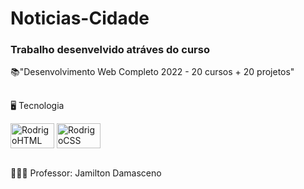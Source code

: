 # Noticias-Cidade

### Trabalho desenvelvido atráves do curso 
📚"Desenvolvimento Web Completo 2022 - 20 cursos + 20 projetos" 
##
🖥 Tecnologia <br>
<div>
  <img align="center" alt="RodrigoHTML" height="40" width="70" src="https://cdn.jsdelivr.net/gh/devicons/devicon/icons/html5/html5-original.svg">
  <img align="center" alt="RodrigoCSS" height="40" width="70" src="https://cdn.jsdelivr.net/gh/devicons/devicon/icons/css3/css3-original.svg">
</div>
<br>

👨🏾‍🏫 Professor: Jamilton Damasceno

